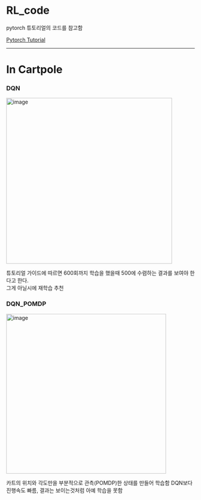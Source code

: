 # RL_code

pytorch 튜토리얼의 코드를 참고함

[Pytorch Tutorial](https://tutorials.pytorch.kr/intermediate/reinforcement_q_learning.html)

---
# In Cartpole

### DQN

<img width="443" alt="image" src="https://github.com/mjkim001130/RL_code/assets/79756320/fe0fdac8-cb42-4465-a4a1-4159de13cb33">

튜토리얼 가이드에 따르면 600회까지 학습을 했을때 500에 수렴하는 결과를 보여야 한다고 한다.\
그게 아닐시에 재학습 추천

### DQN_POMDP

<img width="427" alt="image" src="https://github.com/mjkim001130/RL_code/assets/79756320/29f1d148-121a-4d60-83ee-beba4fc9cea8">

카트의 위치와 각도만을 부분적으로 관측(POMDP)한 상태를 만들어 학습함
DQN보다 진행속도 빠름, 결과는 보이는것처럼 아예 학습을 못함
